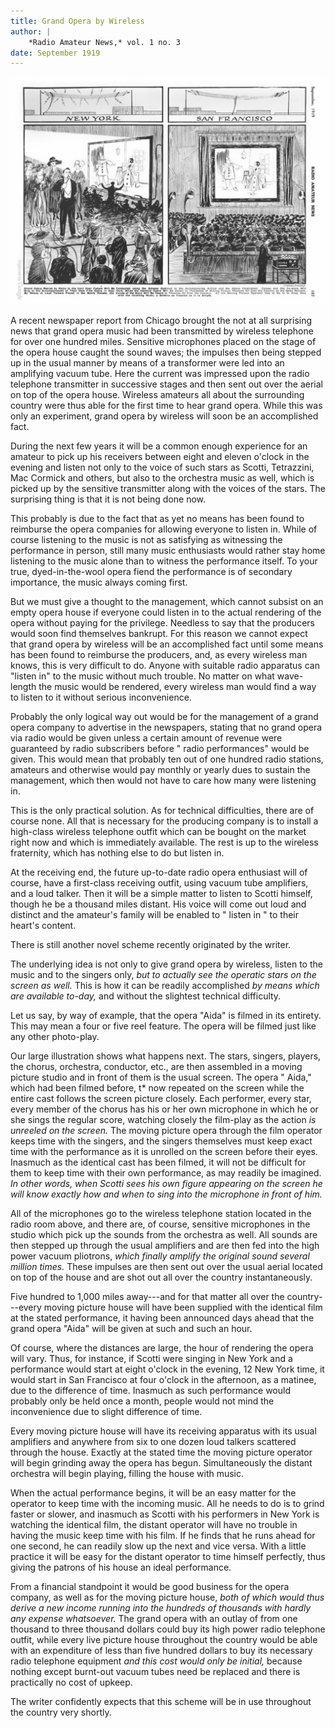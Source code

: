 ```yaml
---
title: Grand Opera by Wireless
author: |
    *Radio Amateur News,* vol. 1 no. 3
date: September 1919
---
```


![](images/opera_by_wireless.jpg)

A recent newspaper report from Chicago brought the not at all surprising news that grand opera music had been transmitted by wireless telephone for over one hundred miles. Sensitive microphones placed on the stage of the opera house caught the sound waves; the impulses then being stepped up in the usual manner by means of a transformer were led into an amplifying vacuum tube. Here the current was impressed upon the radio telephone transmitter in successive stages and then sent out over the aerial on top of the opera house. Wireless amateurs all about the surrounding country were thus able for the first time to hear grand opera. While this was only an experiment, grand opera by wireless will soon be an accomplished fact.

During the next few years it will be a common enough experience for an amateur to pick up his receivers between eight and eleven o'clock in the evening and listen not only to the voice of such stars as Scotti, Tetrazzini, Mac Cormick and others, but also to the orchestra music as well, which is picked up by the sensitive transmitter along with the voices of the stars. The surprising thing is that it is not being done now.

This probably is due to the fact that as yet no means has been found to reimburse the opera companies for allowing everyone to listen in. While of course listening to the music is not as satisfying as witnessing the performance in person, still many music enthusiasts would rather stay home listening to the music alone than to witness the performance itself. To your true, dyed-in-the-wool opera fiend the performance is of secondary importance, the music always coming first.

But we must give a thought to the management, which cannot subsist on an empty opera house if everyone could listen in to the actual rendering of the opera without paying for the privilege. Needless to say that the producers would soon find themselves bankrupt. For this reason we cannot expect that grand opera by wireless will be an accomplished fact until some means has been found to reimburse the producers, and, as every wireless man knows, this is very difficult to do. Anyone with suitable radio apparatus can "listen in" to the music without much trouble. No matter on what wave-length the music would be rendered, every wireless man would find a way to listen to it without serious inconvenience.

Probably the only logical way out would be for the management of a grand opera company to advertise in the newspapers, stating that no grand opera via radio would be given unless a certain amount of revenue were guaranteed by radio subscribers before " radio performances" would be given. This would mean that probably ten out of one hundred radio stations, amateurs and otherwise would pay monthly or yearly dues to sustain the management, which then would not have to care how many were listening in.

This is the only practical solution. As for technical difficulties, there are of course none. All that is necessary for the producing company is to install a high-class wireless telephone outfit which can be bought on the market right now and which is immediately available. The rest is up to the wireless fraternity, which has nothing else to do but listen in.

At the receiving end, the future up-to-date radio opera enthusiast will of course, have a first-class receiving outfit, using vacuum tube amplifiers, and a loud talker. Then it will be a simple matter to listen to Scotti himself, though he be a thousand miles distant. His voice will come out loud and distinct and the amateur's family will be enabled to " listen in " to their heart's content.

There is still another novel scheme recently originated by the writer.

The underlying idea is not only to give grand opera by wireless, listen to the music and to the singers only, *but to actually see the operatic stars on the screen as well.* This is how it can be readily accomplished *by means which are available to-day,* and without the slightest technical difficulty.

Let us say, by way of example, that the opera "Aida" is filmed in its entirety. This may mean a four or five reel feature. The opera will be filmed just like any other photo-play.

Our large illustration shows what happens next. The stars, singers, players, the chorus, orchestra, conductor, etc., are then assembled in a moving picture studio and in front of them is the usual screen. The opera " Aida," which had been filmed before, t* now repeated on the screen while the entire cast follows the screen picture closely. Each performer, every star, every member of the chorus has his or her own microphone in which he or she sings the regular score, watching closely the film-play as the action *is unreeled on the screen.* The moving picture opera through the film operator keeps time with the singers, and the singers themselves must keep exact time with the performance as it is unrolled on the screen before their eyes. Inasmuch as the identical cast has been filmed, it will not be difficult for them to keep time with their own performance, as may readily be imagined. *In other words, when Scotti sees his own figure appearing on the screen he will know exactly how and when to sing into the microphone in front of him.*

All of the microphones go to the wireless telephone station located in the radio room above, and there are, of course, sensitive microphones in the studio which pick up the sounds from the orchestra as well. All sounds are then stepped up through the usual amplifiers and are then fed into the high power vacuum pliotrons, *which finally amplify the original sound several million times.* These impulses are then sent out over the usual aerial located on top of the house and are shot out all over the country instantaneously.

Five hundred to 1,000 miles away---and for that matter all over the country---every moving picture house will have been supplied with the identical film at the stated performance, it having been announced days ahead that the grand opera "Aida" will be given at such and such an hour.

Of course, where the distances are large, the hour of rendering the opera will vary. Thus, for instance, if Scotti were singing in New York and a performance would start at eight o'clock in the evening, 12 New York time, it would start in San Francisco at four o'clock in the afternoon, as a matinee, due to the difference of time. Inasmuch as such performance would probably only be held once a month, people would not mind the inconvenience due to slight difference of time.

Every moving picture house will have its receiving apparatus with its usual amplifiers and anywhere from six to one dozen loud talkers scattered through the house. Exactly at the stated time the moving picture operator will begin grinding away the opera has begun. Simultaneously the distant orchestra will begin playing, filling the house with music.

When the actual performance begins, it will be an easy matter for the operator to keep time with the incoming music. All he needs to do is to grind faster or slower, and inasmuch as Scotti with his performers in New York is watching the identical film, the distant operator will have no trouble in having the music keep time with his film. If he finds that he runs ahead for one second, he can readily slow up the next and vice versa. With a little practice it will be easy for the distant operator to time himself perfectly, thus giving the patrons of his house an ideal performance.

From a financial standpoint it would be good business for the opera company, as well as for the moving picture house, *both of which would thus derive a new income running into the hundreds of thousands with hardly any expense whatsoever.* The grand opera with an outlay of from one thousand to three thousand dollars could buy its high power radio telephone outfit, while every live picture house throughout the country would be able with an expenditure of less than five hundred dollars to buy its necessary radio telephone equipment *and this cost would only be initial,* because nothing except burnt-out vacuum tubes need be replaced and there is practically no cost of upkeep.

The writer confidently expects that this scheme will be in use throughout the country very shortly. 